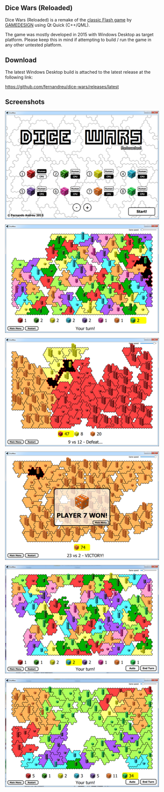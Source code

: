 Dice Wars (Reloaded)
--------------------

Dice Wars (Reloaded) is a remake of the [classic Flash game](https://www.gamedesign.jp/flash/dice/dice.html) by [GAMEDESIGN](https://www.gamedesign.jp/) using Qt Quick (C++/QML).

The game was mostly developed in 2015 with Windows Desktop as target platform. Please keep this in mind if attempting to build / run the game in any other untested platform.


Download
--------

The latest Windows Desktop build is attached to the latest release at the following link:

https://github.com/fernandreu/dice-wars/releases/latest


Screenshots
-----------

![Screenshot1](screenshots/Screenshot1.png)

![Screenshot2](screenshots/Screenshot2.png)

![Screenshot3](screenshots/Screenshot3.png)

![Screenshot4](screenshots/Screenshot4.png)

![Screenshot5](screenshots/Screenshot5.png)

![Screenshot6](screenshots/Screenshot6.png)
